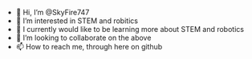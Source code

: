- 👋 Hi, I’m @SkyFire747
- 👀 I’m interested in STEM and robitics
- 🌱 I currently would like to be learning more about STEM and robotics
- 💞️ I’m looking to collaborate on the above
- 📫 How to reach me, through here on github

<!---
SkyFire747/SkyFire747 is a ✨ special ✨ repository because its `README.md` (this file) appears on your GitHub profile.
You can click the Preview link to take a look at your changes.
--->
